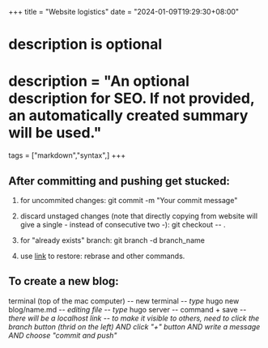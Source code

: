 +++
title = "Website logistics"
date = "2024-01-09T19:29:30+08:00"

#
# description is optional
#
# description = "An optional description for SEO. If not provided, an automatically created summary will be used."

tags = ["markdown","syntax",]
+++

## After committing and pushing get stucked:
1. for uncommited changes:
git commit -m "Your commit message"

2. discard unstaged changes (note that directly copying from website will give a single - instead of consecutive two -):
git checkout -- .

3. for "already exists" branch:
git branch -d branch_name

4. use [link](https://stackoverflow.com/questions/5066041/moving-committed-but-not-pushed-changes-to-a-new-branch-after-pull) to restore: rebrase and other commands.

## To create a new blog:
terminal (top of the mac computer) -- new terminal -- *type* hugo new blog/name.md -- *editing file* -- *type* hugo server -- command + save -- *there will be a localhost link* -- *to make it visible to others, need to click the branch button (thrid on the left) AND click "+" button AND write a message AND choose "commit and push"*
